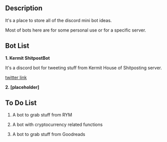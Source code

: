 ## Description

It's a place to store all of the discord mini bot ideas.

Most of bots here are for some personal use or for a specific server.


## Bot List

**1. Kermit ShitpostBot**

It's a discord bot for tweeting stuff from Kermit House of Shitposting server.

[twitter link](https://twitter.com/KShitpostbot)

**2. [placeholder]**


## To Do List

1. A bot to grab stuff from RYM

2. A bot with cryptocurrency related functions

3. A bot to grab stuff from Goodreads
